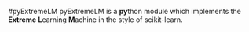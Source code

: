 #pyExtremeLM
pyExtremeLM is a **py**thon module which implements the **Extreme** **L**earning **M**achine in the style of scikit-learn.